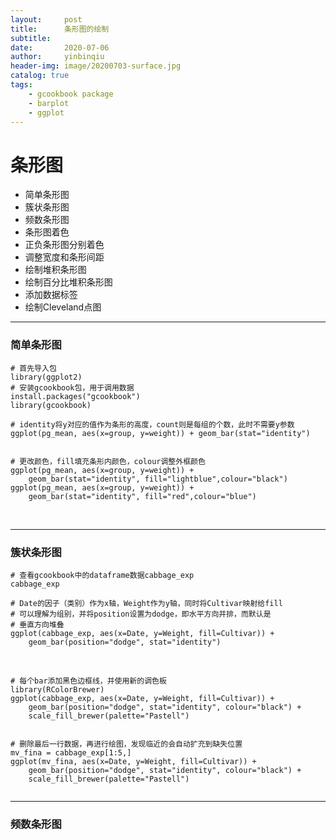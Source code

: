 ```yaml
---
layout:     post
title:      条形图的绘制
subtitle:   
date:       2020-07-06
author:     yinbinqiu
header-img: image/20200703-surface.jpg
catalog: true
tags:
    - gcookbook package
    - barplot
    - ggplot
---
```


# 条形图

- 简单条形图
- 簇状条形图
- 频数条形图
- 条形图着色
- 正负条形图分别着色
- 调整宽度和条形间距
- 绘制堆积条形图
- 绘制百分比堆积条形图
- 添加数据标签
- 绘制Cleveland点图


---
### 简单条形图
```
# 首先导入包
library(ggplot2)
# 安装gcookbook包，用于调用数据
install.packages("gcookbook")
library(gcookbook)
```

```
# identity将y对应的值作为条形的高度，count则是每组的个数，此时不需要y参数
ggplot(pg_mean, aes(x=group, y=weight)) + geom_bar(stat="identity")
```
![]()


```
# 更改颜色，fill填充条形内颜色，colour调整外框颜色
ggplot(pg_mean, aes(x=group, y=weight)) + 
    geom_bar(stat="identity", fill="lightblue",colour="black")
ggplot(pg_mean, aes(x=group, y=weight)) + 
    geom_bar(stat="identity", fill="red",colour="blue")

```
![]()
![]()


---
### 簇状条形图

```
# 查看gcookbook中的dataframe数据cabbage_exp
cabbage_exp

# Date的因子（类别）作为x轴，Weight作为y轴，同时将Cultivar映射给fill
# 可以理解为组别，并将position设置为dodge，即水平方向并排，而默认是
# 垂直方向堆叠
ggplot(cabbage_exp, aes(x=Date, y=Weight, fill=Cultivar)) + 
    geom_bar(position="dodge", stat="identity")
```
![]()
![]()

```
# 每个bar添加黑色边框线，并使用新的调色板
library(RColorBrewer)
ggplot(cabbage_exp, aes(x=Date, y=Weight, fill=Cultivar)) + 
    geom_bar(position="dodge", stat="identity", colour="black") + 
    scale_fill_brewer(palette="Pastell")

```
![]()



```
# 删除最后一行数据，再进行绘图，发现临近的会自动扩充到缺失位置
mv_fina = cabbage_exp[1:5,]
ggplot(mv_fina, aes(x=Date, y=Weight, fill=Cultivar)) + 
    geom_bar(position="dodge", stat="identity", colour="black") + 
    scale_fill_brewer(palette="Pastell")
```
![]()

---

### 频数条形图








